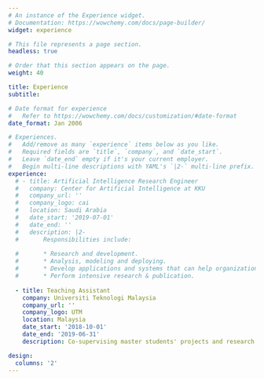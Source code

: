 ```yaml
---
# An instance of the Experience widget.
# Documentation: https://wowchemy.com/docs/page-builder/
widget: experience

# This file represents a page section.
headless: true

# Order that this section appears on the page.
weight: 40

title: Experience
subtitle:

# Date format for experience
#   Refer to https://wowchemy.com/docs/customization/#date-format
date_format: Jan 2006

# Experiences.
#   Add/remove as many `experience` items below as you like.
#   Required fields are `title`, `company`, and `date_start`.
#   Leave `date_end` empty if it's your current employer.
#   Begin multi-line descriptions with YAML's `|2-` multi-line prefix.
experience:
  # - title: Artificial Intelligence Research Engineer
  #   company: Center for Artificial Intelligence at KKU
  #   company_url: ''
  #   company_logo: cai
  #   location: Saudi Arabia
  #   date_start: '2019-07-01'
  #   date_end: ''
  #   description: |2-
  #       Responsibilities include:
        
  #       * Research and development.
  #       * Analysis, modeling and deploying.
  #       * Develop applications and systems that can help organizations increase efficiency.
  #       * Perform intensive research & publication.
        
  - title: Teaching Assistant
    company: Universiti Teknologi Malaysia
    company_url: ''
    company_logo: UTM
    location: Malaysia
    date_start: '2018-10-01'
    date_end: '2019-06-31'
    description: Co-supervising master students' projects and research in the fields of AI

design:
  columns: '2'
---
```

